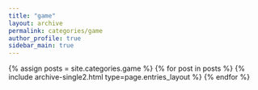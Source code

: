 ```yaml
---
title: "game"
layout: archive
permalink: categories/game
author_profile: true
sidebar_main: true
---
```


{% assign posts = site.categories.game %}
{% for post in posts %} {% include archive-single2.html type=page.entries_layout %} {% endfor %}